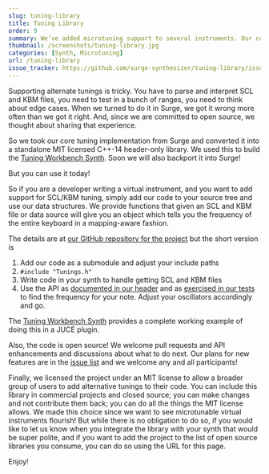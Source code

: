 ```yaml
---
slug: tuning-library
title: Tuning Library
order: 9
summary: We’ve added microtuning support to several instruments. Our core SCL/KBM calculation engine is available as a standalone C++ header.
thumbnail: /screenshots/tuning-library.jpg
categories: [Synth, Microtuning]
url: /tuning-library
issue_tracker: https://github.com/surge-synthesizer/tuning-library/issues
---
```


Supporting alternate tunings is tricky. You have to parse and interpret SCL and KBM files, you need to test in a bunch of ranges, you need to think
about edge cases. When we turned to do it in Surge, we got it wrong more often than we got it right. And, since we are committed to
open source, we thought about sharing that experience.

So we took our core tuning implementation from Surge and converted it into a standalone MIT licensed C++-14 header-only library.
We used this to build the [Tuning Workbench Synth](/tuning-workbench-synth/).
Soon we will also backport it into Surge!

But you can use it today!

So if you are a developer writing a virtual instrument, and you want to add support for SCL/KBM tuning, simply add our code to
your source tree and use our data structures. We provide functions that given an SCL and KBM file or data source will give you
an object which tells you the frequency of the entire keyboard in a mapping-aware fashion.

The details are at [our GitHub repository for the project](https://github.com/surge-synthesizer/tuning-library) but the short version is

1. Add our code as a submodule and adjust your include paths
2. `#include "Tunings.h"`
3. Write code in your synth to handle getting SCL and KBM files
4. Use the API as [documented in our header](https://github.com/surge-synthesizer/tuning-library/blob/master/include/Tunings.h)
   and as [exercised in our tests](https://github.com/surge-synthesizer/tuning-library/blob/master/tests/alltests.cpp) to find
   the frequency for your note. Adjust your oscillators accordingly and go.

The [Tuning Workbench Synth](/tuning-workbench-synth) provides a complete working example of doing this in a JUCE plugin.

Also, the code is open source! We welcome pull requests and API enhancements and discussions about what to do next. Our plans
for new features are in the [issue list](https://github.com/surge-synthesizer/tuning-library/issues) and we welcome any and
all participants!

Finally, we licensed the project under an MIT license to allow a broader group of users to add alternative tunings to their code.
You can include this library in commercial projects and closed source; you can make changes and not contribute them back;
you can do all the things the MIT license allows. We made this choice since we want to see microtunable virtual instruments flourish!
But while there is no obligation to do so, if you would like to let us know when you integrate the library with your synth
that would be super polite, and if you want to add the project to the list of open source libraries you consume, you
can do so using the URL for this page.

Enjoy!
